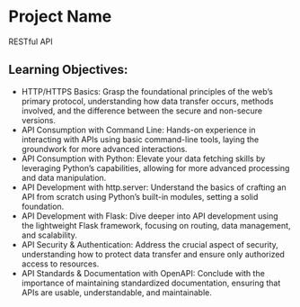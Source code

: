# Project Name
RESTful API

## Learning Objectives:
- HTTP/HTTPS Basics: Grasp the foundational principles of the web’s primary protocol, understanding how data transfer occurs, methods involved, and the difference between the secure and non-secure versions.
- API Consumption with Command Line: Hands-on experience in interacting with APIs using basic command-line tools, laying the groundwork for more advanced interactions.
- API Consumption with Python: Elevate your data fetching skills by leveraging Python’s capabilities, allowing for more advanced processing and data manipulation.
- API Development with http.server: Understand the basics of crafting an API from scratch using Python’s built-in modules, setting a solid foundation.
- API Development with Flask: Dive deeper into API development using the lightweight Flask framework, focusing on routing, data management, and scalability.
- API Security & Authentication: Address the crucial aspect of security, understanding how to protect data transfer and ensure only authorized access to resources.
- API Standards & Documentation with OpenAPI: Conclude with the importance of maintaining standardized documentation, ensuring that APIs are usable, understandable, and maintainable.